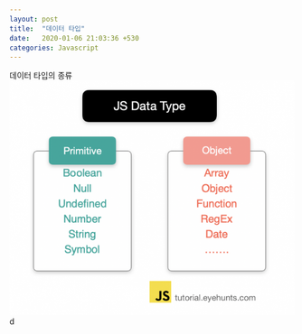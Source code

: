 ```yaml
---
layout: post
title:  "데이터 타입"
date:   2020-01-06 21:03:36 +530
categories: Javascript
---
```


데이터 타입의 종류
![Alt text](../img/dataType.png)
d
